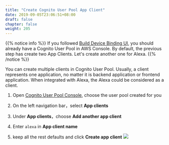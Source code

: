 ```yaml
---
title: "Create Cognito User Pool App Client"
date: 2019-09-05T23:06:51+08:00
draft: false
chapter: false
weight: 205
---
```


{{% notice info %}}
If you followed [Build Device Binding UI](/smart-home/1.build-device-ui/), you should already have 
a Cognito User Pool in AWS Console. By default, the previous step has create two App Clients. 
Let's create another one for Alexa.
{{% /notice %}}

You can create multiple clients in Cognito User Pool. Usually, a client represents one application, 
no matter it is backend application or frontend application. When integrated with Alexa, the Alexa 
could be considered as a client.

1. Open [Cognito User Pool Console](https://console.aws.amazon.com/cognito/users/?region=us-east-1), choose the user
pool created for you

1. On the left navigation bar，select **App clients**

1. Under **App clients**，choose **Add another app client**

1. Enter `alexa` in **App client name** 

1. keep all the rest defaults and click **Create app client**
![](/images/smart-home/create-cup-client.png)


